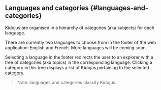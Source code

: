 ## Languages and categories {#languages-and-categories}

Kidojus are organised in a hierarchy of categories \(aka subjects\) for each language.



There are currently two languages to choose from in the footer of the web application: English and French. More languages will be coming soon.

Selecting a language in the footer redirects the user to an explorer with a tree of categories \(aka topics\) in the corresponding language. Clicking a category in this tree displays a list of Kidojus pertaining to the selected category.

> Note: languages and categories classify Kidojus.



